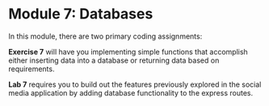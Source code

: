 # Module 7: Databases

In this module, there are two primary coding assignments:

**Exercise 7** will have you implementing simple functions that accomplish either inserting data into a database or returning data based on requirements.

**Lab 7** requires you to build out the features previously explored in the social media application by adding database functionality to the express routes.

